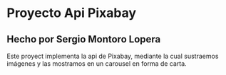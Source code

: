 # Proyecto Api Pixabay
## Hecho por Sergio Montoro Lopera

Este proyect implementa la api de Pixabay, mediante la cual sustraemos imágenes y 
las mostramos en un carousel en forma de carta.